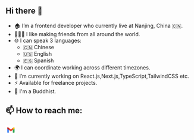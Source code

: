 ## Hi there 👋

- 🏠 I’m a frontend developer who currently live at Nanjing, China 🇨🇳.
- 🧑‍🤝‍🧑 I like making friends from all around the world.
- 🌐 I can speak 3 languages:
    - 🇨🇳 Chinese
    - 🇺🇸 English
    - 🇪🇸 Spanish
- 🌍 I can coordinate working across different timezones.
- 🔭 I’m currently working on React.js,Next.js,TypeScript,TailwindCSS etc.
- ⚡ Available for freelance projects.
- 🙏 I'm a Buddhist.


## 📫 How to reach me:
[<img align="left" alt="carmenqiu1990@gmail.com | Gmail" width="28px" src="https://raw.githubusercontent.com/edent/SuperTinyIcons/master/images/svg/gmail.svg" />][gmail]



[gmail]: carmenqiu1990@gmail.com

